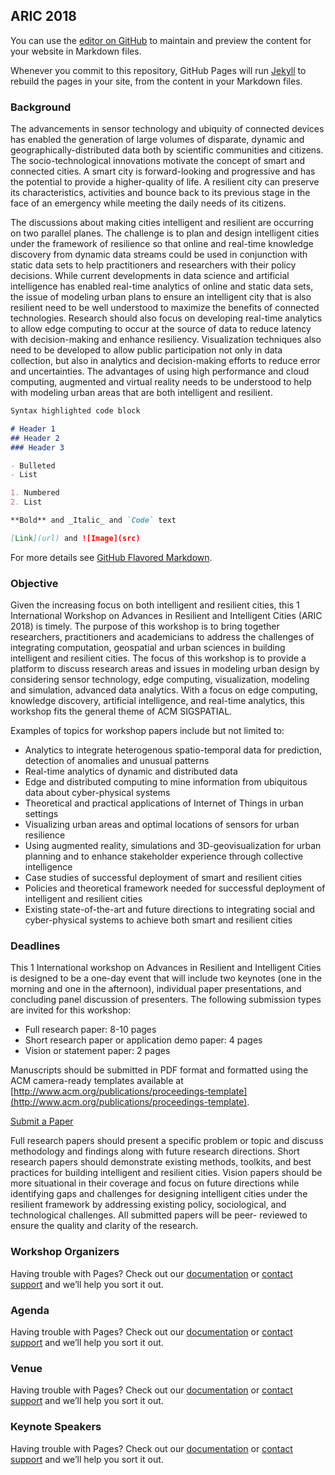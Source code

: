 ## ARIC 2018

You can use the [editor on GitHub](https://github.com/zhawhjw/Website/edit/master/README.md) to maintain and preview the content for your website in Markdown files.

Whenever you commit to this repository, GitHub Pages will run [Jekyll](https://jekyllrb.com/) to rebuild the pages in your site, from the content in your Markdown files.

### Background

The advancements in sensor technology and ubiquity of connected devices has enabled the generation of large
volumes of disparate, dynamic and geographically-distributed data both by scientific communities and citizens. The
socio-technological innovations motivate the concept of smart and connected cities. A smart city is forward-looking
and progressive and has the potential to provide a higher-quality of life. A resilient city can preserve its
characteristics, activities and bounce back to its previous stage in the face of an emergency while meeting the daily
needs of its citizens.

The discussions about making cities intelligent and resilient are occurring on two parallel planes. The challenge is
to plan and design intelligent cities under the framework of resilience so that online and real-time knowledge
discovery from dynamic data streams could be used in conjunction with static data sets to help practitioners and
researchers with their policy decisions. While current developments in data science and artificial intelligence has
enabled real-time analytics of online and static data sets, the issue of modeling urban plans to ensure an intelligent
city that is also resilient need to be well understood to maximize the benefits of connected technologies. Research
should also focus on developing real-time analytics to allow edge computing to occur at the source of data to
reduce latency with decision-making and enhance resiliency. Visualization techniques also need to be developed to
allow public participation not only in data collection, but also in analytics and decision-making efforts to reduce
error and uncertainties. The advantages of using high performance and cloud computing, augmented and virtual
reality needs to be understood to help with modeling urban areas that are both intelligent and resilient.

```markdown
Syntax highlighted code block

# Header 1
## Header 2
### Header 3

- Bulleted
- List

1. Numbered
2. List

**Bold** and _Italic_ and `Code` text

[Link](url) and ![Image](src)
```

For more details see [GitHub Flavored Markdown](https://guides.github.com/features/mastering-markdown/).

### Objective

Given the increasing focus on both intelligent and resilient cities, this 1 International Workshop on Advances in
Resilient and Intelligent Cities (ARIC 2018) is timely. The purpose of this workshop is to bring together researchers,
practitioners and academicians to address the challenges of integrating computation, geospatial and urban
sciences in building intelligent and resilient cities. The focus of this workshop is to provide a platform to discuss
research areas and issues in modeling urban design by considering sensor technology, edge computing,
visualization, modeling and simulation, advanced data analytics. With a focus on edge computing, knowledge
discovery, artificial intelligence, and real-time analytics, this workshop fits the general theme of ACM SIGSPATIAL.

Examples of topics for workshop papers include but not limited to:

- Analytics to integrate heterogenous spatio-temporal data for prediction, detection of anomalies and unusual
patterns
- Real-time analytics of dynamic and distributed data
- Edge and distributed computing to mine information from ubiquitous data about cyber-physical systems
- Theoretical and practical applications of Internet of Things in urban settings
- Visualizing urban areas and optimal locations of sensors for urban resilience
- Using augmented reality, simulations and 3D-geovisualization for urban planning and to enhance stakeholder
experience through collective intelligence
- Case studies of successful deployment of smart and resilient cities
- Policies and theoretical framework needed for successful deployment of intelligent and resilient cities
- Existing state-of-the-art and future directions to integrating social and cyber-physical systems to achieve both
smart and resilient cities

### Deadlines

This 1 International workshop on Advances in Resilient and Intelligent Cities is designed to be a one-day event
that will include two keynotes (one in the morning and one in the afternoon), individual paper presentations, and
concluding panel discussion of presenters. The following submission types are invited for this workshop:

- Full research paper: 8-10 pages
- Short research paper or application demo paper: 4 pages
- Vision or statement paper: 2 pages

Manuscripts should be submitted in PDF format and formatted using the ACM camera-ready templates available
at [http://www.acm.org/publications/proceedings-template](http://www.acm.org/publications/proceedings-template).
  
<a href="https://easychair.org/account/signin?l=ykXVc077LRLMXWQTTxp0aa" class="button">Submit a Paper</a>

Full research papers should present a specific problem or topic and discuss methodology and findings along with
future research directions. Short research papers should demonstrate existing methods, toolkits, and best practices
for building intelligent and resilient cities. Vision papers should be more situational in their coverage and focus on
future directions while identifying gaps and challenges for designing intelligent cities under the resilient framework
by addressing existing policy, sociological, and technological challenges. All submitted papers will be peer-
reviewed to ensure the quality and clarity of the research.

### Workshop Organizers

Having trouble with Pages? Check out our [documentation](https://help.github.com/categories/github-pages-basics/) or [contact support](https://github.com/contact) and we’ll help you sort it out.

### Agenda

Having trouble with Pages? Check out our [documentation](https://help.github.com/categories/github-pages-basics/) or [contact support](https://github.com/contact) and we’ll help you sort it out.

### Venue

Having trouble with Pages? Check out our [documentation](https://help.github.com/categories/github-pages-basics/) or [contact support](https://github.com/contact) and we’ll help you sort it out.

### Keynote Speakers
Having trouble with Pages? Check out our [documentation](https://help.github.com/categories/github-pages-basics/) or [contact support](https://github.com/contact) and we’ll help you sort it out.
